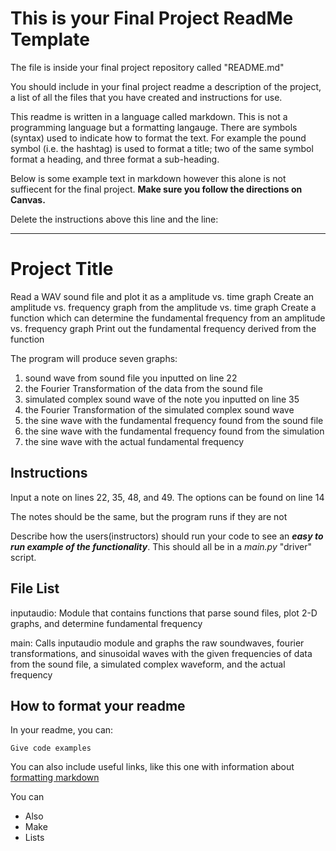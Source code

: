 # This is your Final Project ReadMe Template

The file is inside your final project repository called "README.md"

You should include in your final project readme a description of the project, a list of all the files that you have created and instructions for use.

This readme is written in a language called markdown. This is not a programming language but a formatting langauge. There are symbols (syntax) used to indicate how to format the text. For example the pound symbol (i.e. the hashtag) is used to format a title; two of the same symbol format a heading, and three format a sub-heading.

Below is some example text in markdown however this alone is not suffiecent for the final project. **Make sure you follow the directions on Canvas.**

Delete the instructions above this line and the line:

---------------------------------------------

# Project Title

Read a WAV sound file and plot it as a amplitude vs. time graph
Create an amplitude vs. frequency graph from the amplitude vs. time graph
Create a function which can determine the fundamental frequency from an amplitude vs. frequency graph
Print out the fundamental frequency derived from the function

The program will produce seven graphs:
1) sound wave from sound file you inputted on line 22
2) the Fourier Transformation of the data from the sound file
3) simulated complex sound wave of the note you inputted on line 35
4) the Fourier Transformation of the simulated complex sound wave
5) the sine wave with the fundamental frequency found from the sound file
6) the sine wave with the fundamental frequency found from the simulation
7) the sine wave with the actual fundamental frequency


## Instructions

Input a note on lines 22, 35, 48, and 49. The options can be found on line 14

The notes should be the same, but the program runs if they are not

Describe how the users(instructors) should run your code to see an ***easy to run example of the functionality***. This should all be in a *main.py* "driver" script.

## File List

inputaudio: Module that contains functions that parse sound files, plot 2-D graphs, and determine fundamental frequency

main: Calls inputaudio module and graphs the raw soundwaves, fourier transformations, and sinusoidal waves with the given frequencies of data from the sound file, a simulated complex waveform, and the actual frequency

## How to format your readme

In your readme, you can:
```
Give code examples
```

You can also include useful links, like this one with information about [formatting markdown](https://help.github.com/en/articles/basic-writing-and-formatting-syntax)

You can 
- Also
- Make
- Lists
